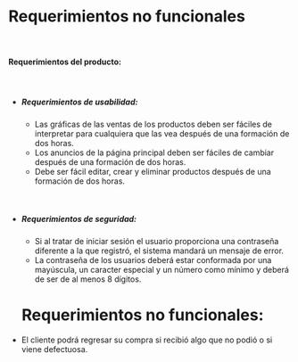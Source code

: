 # Requerimientos no funcionales
<br>

#### Requerimientos del producto:
<br>

 * ##### Requerimientos de usabilidad:
    * Las gráficas de las ventas de los productos deben ser fáciles de interpretar para cualquiera que las vea después de una formación de dos horas. 
    * Los anuncios de la página principal deben ser fáciles de cambiar después de una formación de dos horas. 
    * Debe ser fácil editar, crear y eliminar productos después de una formación de dos horas.  

<br>

 * ##### Requerimientos de seguridad:

    * Si al tratar de iniciar sesión el usuario proporciona una contraseña diferente a la que registró, el sistema mandará un mensaje de error.
    * La contraseña de los usuarios deberá estar conformada por una mayúscula, un caracter especial y un número como mínimo  y deberá de ser de al menos 8 dígitos.
    






    # Requerimientos no funcionales:

* El cliente podrá regresar su compra si recibió algo que no podió o si viene defectuosa.